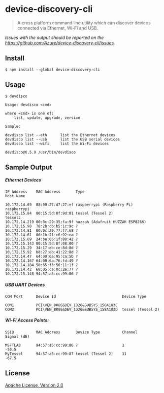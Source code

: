 # device-discovery-cli

> A cross platform command line utility which can discover devices connected via Ethernet, Wi-Fi and USB.

*Issues with the output should be reported on the <https://github.com/Azure/device-discovery-cli/issues>.*


## Install

```
$ npm install --global device-discovery-cli
```


## Usage

	$ devdisco

	Usage: devdisco <cmd>

	where <cmd> is one of:
		list, update, upgrade, version

	Sample:

	devdisco list --eth      list the Ethernet devices
	devdisco list --usb      list the USB serial devices
	devdisco list --wifi     list the Wi-Fi devices

	devdisco@0.5.0 /usr/bin/devdisco

## Sample Output

##### Ethernet Devices

	IP Address    MAC Address       Type                                    Host Name

	10.172.14.69  08:00:27:d7:27:ef raspberrypi (Raspberry Pi)              raspberrypi
	10.172.15.84  00:15:5d:0f:9d:01 tessel (Tessel 2)                       tessel2
	10.172.14.219 00:0c:29:35:fa:9f huzzah (Adafruit HUZZAH ESP8266)
	10.172.15.98  78:2b:cb:b5:1c:9c ?
	10.172.14.81  00:0c:29:77:f7:68 ?
	10.172.14.61  00:1b:21:c6:92:ca ?
	10.172.15.69  24:be:05:1f:88:42 ?
	10.172.15.143 00:15:5d:0f:08:00 ?
	10.172.15.29  34:17:eb:ce:8d:8d ?
	10.172.15.92  b8:27:eb:41:22:8d ?
	10.172.14.47  64:00:6a:95:ca:5b ?
	10.172.14.167 64:00:6a:76:fd:49 ?
	10.172.14.184 50:65:f3:56:11:1f ?
	10.172.14.42  68:05:ca:0c:2e:77 ?
	10.172.15.148 94:57:a5:cc:99:86 ?


##### USB UART Devices

	COM Port      Device Id                              Device Type

	COM1          PCI\VEN_8086&DEV_1D26&SUBSYS_158A103C
	COM2          PCI\VEN_8086&DEV_1D26&SUBSYS_158A103D  tessel (Tessel 2)

##### Wi-Fi Access Points:

	SSID          MAC Address       Device Type          Channel          Signal (dB)

	MSFTLAB       94:57:a5:cc:99:86 ?                    1                -50.5
	MyTessel      94:57:a5:cc:99:87 tessel (Tessel 2)    11               -67.5

## License

[Apache License, Version 2.0](http://www.apache.org/licenses/LICENSE-2.0)
